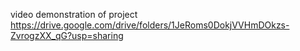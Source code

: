 video demonstration of project
https://drive.google.com/drive/folders/1JeRoms0DokjVVHmDOkzs-ZvrogzXX_qG?usp=sharing
